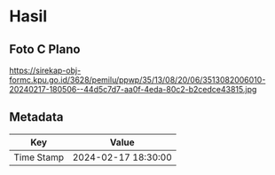 # Hasil

## Foto C Plano

https://sirekap-obj-formc.kpu.go.id/3628/pemilu/ppwp/35/13/08/20/06/3513082006010-20240217-180506--44d5c7d7-aa0f-4eda-80c2-b2cedce43815.jpg


## Metadata

| Key        | Value               |
| ---------- | ------------------- |
| Time Stamp | 2024-02-17 18:30:00 |



